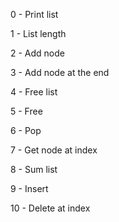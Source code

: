 0 - Print list

1 - List length

2 - Add node

3 - Add node at the end

4 - Free list

5 - Free

6 - Pop

7 - Get node at index

8 - Sum list

9 - Insert

10 - Delete at index

